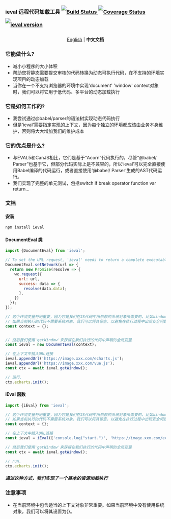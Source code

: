 <h3 style='line-height: 40px;'>
  <span>ieval 远程代码加载工具</span>
  <a href="https://github.com/tang-haibo/remote-import/actions/workflows/deploy.yml/badge.svg">
    <img src="https://github.com/tang-haibo/remote-import/actions/workflows/deploy.yml/badge.svg" alt="Build Status">
  </a>
  <a href='https://coveralls.io/github/tang-haibo/ieval'>
    <img src='https://coveralls.io/repos/github/tang-haibo/ieval/badge.svg' alt='Coverage Status' />
  </a>
  <a href='https://www.npmjs.com/package/ieval'>
    <img src='https://img.shields.io/npm/v/ieval' alt='ieval version'>
  </a>
</h3>
<p align='center'>
  <a href='README.md'>English</a>
  |
  <b>中文文档</b>
</p>

### 它能做什么?
* 减小小程序的大小体积
* 帮助您将静态需要提交审核的代码转换为动态可执行代码，在不支持的环境实现项目的动态加载
* 当你在一个不支持浏览器的环境中实现'document' 'window' context对象时，我们可以将它用于低代码、多平台的动态加载执行

### 它是如何工作的?
* 我尝试通过@babel/parser的语法树实现动态代码执行
* 但是‘ieval’需要指定实现的上下文，因为每个独立的环境都应该由业务本身维护，否则将大大增加我们的维护成本
### 它的优点是什么?
* 与EVAL5和CanJS相比，它们是基于“Acorn”代码执行的，尽管“@babel/ Parser”也基于它，但部分代码实际上是不兼容的，所以‘ieval’可以完全直接使用Babel编译的代码运行，或者直接使用‘@babel/ Parser’生成的AST代码运行。
* 我们实现了完整的单元测试，包括switch if break operator function var return…

### 文档
#### 安装
```javascript
npm install ieval
```
#### DocumentEval 类
``` javascript
import {DocumentEval} from 'ieval';

// To set the URL request, 'ieval' needs to return a complete executable code string via 'Promise'
DocumentEval.setNetwork(url => {
  return new Promise(resolve => {
    wx.request({
      url: url,
      success: data => {
        resolve(data.data);
      },
    })
  });
});

// 这个环境变量特别重要，因为它是我们在JS代码中所依赖的系统对象所需要的，比如window global文档
// 如果当前执行的代码不需要系统对象，我们可以将其留空，以避免在执行过程中出现安全问题
const context = {};


// 然后我们使用'getWindow'来获得在我们执行的代码中声明的全局变量
const ieval = new DocumentEval(context);

// 在上下文中插入URL连接
ieval.appendUrl('https://image.xxx.com/echarts.js');
ieval.appendUrl('https://image.xxx.com/vue.js');
const ctx = await ieval.getWindow();

// 运行.
ctx.echarts.init();
```

#### iEval 函数
``` javascript
import {iEval} from 'ieval';

// 这个环境变量特别重要，因为它是我们在JS代码中所依赖的系统对象所需要的，比如window global文档
// 如果当前执行的代码不需要系统对象，我们可以将其留空，以避免在执行过程中出现安全问题
const context = {};

// 在上下文中插入URL连接
const ieval = iEval(['console.log("start.")', 'https://image.xxx.com/echarts.js', 'https://image.xxx.com/vue.js','console.log("end.")'], context);

// 然后我们使用'getWindow'来获得在我们执行的代码中声明的全局变量
const ctx = await ieval.getWindow();

// run.
ctx.echarts.init();
```

##### 通过这种方式，我们实现了一个基本的资源加载执行

### 注意事项
* 在当前环境中包含适当的上下文对象非常重要。如果当前环境中没有使用系统对象，我们可以将其设置为{}。